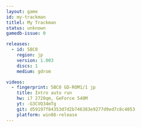 ```yaml
---
layout: game
id: my-trackman
titlel: My Trackman
status: unknown
gamedb-issue: 0

releases:
  - id: 5BC0
    region: jp
    version: 1.003
    discs: 1
    medium: gdrom

videos:
  - fingerprint: 5BC0 GD-ROM1/1 jp
    title: Intro auto run
    hw: i7 2720qm, GeForce 540M
    yt: -G3CVQ34mTg
    git: d59197f84353d7d2b746383e9277d9ed7c8c4053
    platform: win86-release
---
```

